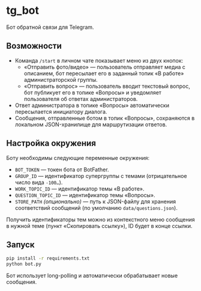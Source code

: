 # tg_bot

Бот обратной связи для Telegram.

## Возможности

- Команда `/start` в личном чате показывает меню из двух кнопок:
  - «Отправить фото/видео» — пользователь отправляет медиа с описанием, бот пересылает его в заданный топик «В работе» администраторской группы.
  - «Отправить вопрос» — пользователь вводит текстовый вопрос, бот публикует его в топике «Вопросы» и уведомляет пользователя об ответах администраторов.
- Ответ администратора в топике «Вопросы» автоматически пересылается инициатору диалога.
- Сообщения, отправленные ботом в топик «Вопросы», сохраняются в локальном JSON-хранилище для маршрутизации ответов.

## Настройка окружения

Боту необходимы следующие переменные окружения:

- `BOT_TOKEN` — токен бота от BotFather.
- `GROUP_ID` — идентификатор супергруппы с темами (отрицательное число вида `-100…`).
- `WORK_TOPIC_ID` — идентификатор темы «В работе».
- `QUESTION_TOPIC_ID` — идентификатор темы «Вопросы».
- `STORE_PATH` *(опционально)* — путь к JSON-файлу для хранения соответствий сообщений (по умолчанию `data/questions.json`).

Получить идентификаторы тем можно из контекстного меню сообщения в нужной теме (пункт «Скопировать ссылку»), ID будет в конце ссылки.

## Запуск

```bash
pip install -r requirements.txt
python bot.py
```

Бот использует long-polling и автоматически обрабатывает новые сообщения.
